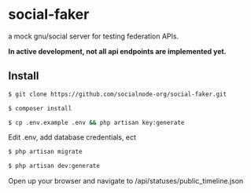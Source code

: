 # social-faker
a mock gnu/social server for testing federation APIs.

**In active development, not all api endpoints are implemented yet.**

## Install
``` bash
$ git clone https://github.com/socialnode-org/social-faker.git
```

``` bash
$ composer install
```

``` bash
$ cp .env.example .env && php artisan key:generate
```

Edit .env, add database credentials, ect

``` bash
$ php artisan migrate
```

``` bash
$ php artisan dev:generate
```

Open up your browser and navigate to /api/statuses/public_timeline.json